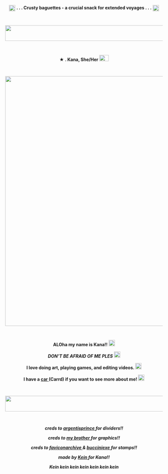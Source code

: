 <p align="center">
  <img width="20" height="20" src="https://static.vecteezy.com/system/resources/previews/029/722/729/original/french-baguette-pixel-art-illustration-png.png"  <h1 align="center"> <strong> . . . Crusty baguettes - a crucial snack for extended voyages . . .</strong> </h1> <img width="20" height="20" src="https://static.vecteezy.com/system/resources/previews/029/722/729/original/french-baguette-pixel-art-illustration-png.png"<p align="center"> 




&nbsp; 
<p align="center">
<img width="1000" height="50" src="https://64.media.tumblr.com/0cefa346439f51dbc758881ddc43e9e8/f733b25d041d030b-4a/s1280x1920/dac2fa34a4c50ef527bc82c24d75aa4f4b8bd3e0.pnj"
<p align="center">


&nbsp; 


<p align="center">
 <strong>★ . Kana, She/Her <img width="30" height="20" src="https://github.com/undeadlost/KanaBird/assets/160256094/8ade08c5-1e91-4344-bf98-75786c680d3f" </strong> 
</p>


&nbsp; 


<p align="center">
  <img width="900" height="800" src="https://github.com/undeadlost/KanaBird/assets/160256094/68f0581c-397f-437b-bacd-412dbf4f1be7">
</p>

&nbsp; 


<p align="center">
 <strong>ALOha my name is Kana!!</strong> <img width="20" height="20" src="https://64.media.tumblr.com/bbaea7a3cc9218f50021894652ecbd61/3c325a77cbf3ea01-7f/s75x75_c1/ad97c45107e708cba8e6743763bcd8df3b067b06.gifv"
</p>
<p align="center">
<em>DON'T BE AFRAID OF ME PLES</em> <img width="20" height="20" src="https://64.media.tumblr.com/60d772cbbc207465ee95b6c5239d0b4c/92a7123f1f43f00c-8c/s75x75_c1/4e2e6aea0e740a4a86c781e406b14ccaed3c20c8.gifv"
</p>
<p align="center">
<strong> I love doing art, playing games, and editing videos.</strong> <img width="20" height="20" src="https://64.media.tumblr.com/f3b6f32ea8a002ba6783b07e84023f9e/92a7123f1f43f00c-44/s75x75_c1/e76ea69561cdd67cecacba9cc3f402a7413f45a2.gifv"
</p>
<p align="center">
<strong> I have a <a href= "https://kanabirb.carrd.co/" >car </a> (Carrd) if you want to see more about me!</strong> <img width="20" height="20" src="https://64.media.tumblr.com/2b6f4545c2f40b9c35a5d8622790cf4f/92a7123f1f43f00c-3f/s75x75_c1/5365319653a65b3728766e23efc4e8aa0a952b00.gifv"
</p>

&nbsp;
<p align="center">
<img width="1000" height="50" src="https://64.media.tumblr.com/0cefa346439f51dbc758881ddc43e9e8/f733b25d041d030b-4a/s1280x1920/dac2fa34a4c50ef527bc82c24d75aa4f4b8bd3e0.pnj"
<p align="center">


&nbsp;

<p align="center">
<i>creds to <a href= "https://www.tumblr.com/argentisprince" >argentisprince </a> for dividers!! </i>
</p>
<p align="center">
<i>creds to  <a href= "https://github.com/undeadlost" >my brother </a> for graphics!!</i>
</p>
<p align="center">
<i>creds to <a href= "https://www.tumblr.com/faviconarchive" >faviconarchive </a> & <a href= "https://www.tumblr.com/bucciniexe" >bucciniexe </a> for stamps!!</i>
</p>
<p align="center">
<i>made by <a href= "https://github.com/undeadlost" >Kein </a> for Kana!!</i>
</p>
<p align="center">
<i>Kein kein kein kein kein kein kein</i>
</p>
